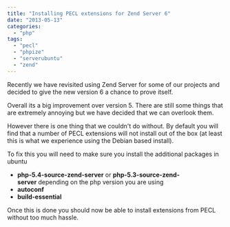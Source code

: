 ```yaml
---
title: "Installing PECL extensions for Zend Server 6"
date: "2013-05-13"
categories: 
  - "php"
tags: 
  - "pecl"
  - "phpize"
  - "serverubuntu"
  - "zend"
---
```


Recently we have revisited using Zend Server for some of our projects and decided to give the new version 6 a chance to prove itself.

Overall its a big improvement over version 5. There are still some things that are extremely annoying but we have decided that we can overlook them.

However there is one thing that we couldn't do without. By default you will find that a number of PECL extensions will not install out of the box (at least this is what we experience using the Debian based install).

To fix this you will need to make sure you install the additional packages in ubuntu

- **php-5.4-source-zend-server** or **php-5.3-source-zend-server** depending on the php version you are using
- **autoconf**
- **build-essential**

Once this is done you should now be able to install extensions from PECL without too much hassle.
